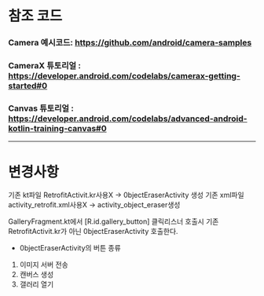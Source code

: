 


# 참조 코드

### Camera 예시코드: https://github.com/android/camera-samples

### CameraX 튜토리얼 : https://developer.android.com/codelabs/camerax-getting-started#0

### Canvas 튜토리얼 : https://developer.android.com/codelabs/advanced-android-kotlin-training-canvas#0




---
# 변경사항

기존 kt파일 RetrofitActivit.kr사용X     -> 0bjectEraserActivity 생성
기존 xml파일 activity_retrofit.xml사용X → activity_object_eraser생성

GalleryFragment.kt에서 [R.id.gallery_button] 클릭리스너 호출시 기존 RetrofitActivit.kr가 아닌  0bjectEraserActivity 호출한다.


- 0bjectEraserActivity의 버튼 종류

1. 이미지 서버 전송
2. 캔버스 생성 
3. 갤러리 열기


